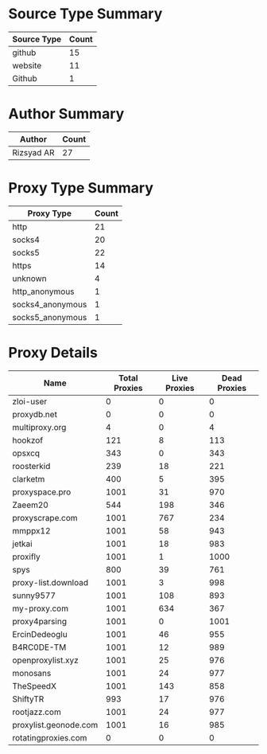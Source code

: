 # Source Type Summary

| Source Type | Count |
|-------------|-------|
| github | 15 |
| website | 11 |
| Github | 1 |


# Author Summary

| Author | Count |
|--------|-------|
| Rizsyad AR | 27 |


# Proxy Type Summary

| Proxy Type | Count |
|------------|-------|
| http | 21 |
| socks4 | 20 |
| socks5 | 22 |
| https | 14 |
| unknown | 4 |
| http_anonymous | 1 |
| socks4_anonymous | 1 |
| socks5_anonymous | 1 |


# Proxy Details

| Name | Total Proxies | Live Proxies | Dead Proxies |
|------|---------------|--------------|---------------|
| zloi-user | 0 | 0 | 0 |
| proxydb.net | 0 | 0 | 0 |
| multiproxy.org | 4 | 0 | 4 |
| hookzof | 121 | 8 | 113 |
| opsxcq | 343 | 0 | 343 |
| roosterkid | 239 | 18 | 221 |
| clarketm | 400 | 5 | 395 |
| proxyspace.pro | 1001 | 31 | 970 |
| Zaeem20 | 544 | 198 | 346 |
| proxyscrape.com | 1001 | 767 | 234 |
| mmppx12 | 1001 | 58 | 943 |
| jetkai | 1001 | 18 | 983 |
| proxifly | 1001 | 1 | 1000 |
| spys | 800 | 39 | 761 |
| proxy-list.download | 1001 | 3 | 998 |
| sunny9577 | 1001 | 108 | 893 |
| my-proxy.com | 1001 | 634 | 367 |
| proxy4parsing | 1001 | 0 | 1001 |
| ErcinDedeoglu | 1001 | 46 | 955 |
| B4RC0DE-TM | 1001 | 12 | 989 |
| openproxylist.xyz | 1001 | 25 | 976 |
| monosans | 1001 | 24 | 977 |
| TheSpeedX | 1001 | 143 | 858 |
| ShiftyTR | 993 | 17 | 976 |
| rootjazz.com | 1001 | 24 | 977 |
| proxylist.geonode.com | 1001 | 16 | 985 |
| rotatingproxies.com | 0 | 0 | 0 |
